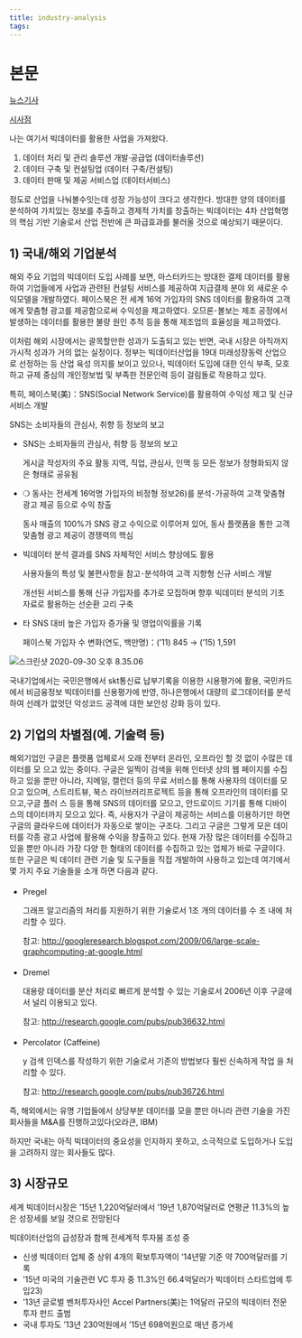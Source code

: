 ```yaml
---
title: industry-analysis
tags:
---
```


# 본문

[뉴스기사](https://zdnet.co.kr/view/?no=20200311184835)

[시사점](file:///Users/lostcatbox/Downloads/%EB%B9%85%EB%8D%B0%EC%9D%B4%ED%84%B0%EC%82%B0%EC%97%85%EC%9D%98%20%EB%B6%80%EC%83%81%20%EB%B0%8F%20%EC%8B%9C%EC%82%AC%EC%A0%90.pdf)

나는 여기서 빅데이터를 활용한 사업을 가져왔다.

1.  데이터 처리 및 관리 솔루션 개발‧공급업 (데이터솔루션)
2. 데이터 구축 및 컨설팅업 (데이터 구축/컨설팅)
3. 데이터 판매 및 제공 서비스업 (데이터서비스)

정도로 산업을 나눠볼수잇는데 성장 가능성이 크다고 생각한다. 방대한 양의 데이터를 분석하여 가치있는 정보를 추출하고 경제적 가치를 창출하는 빅데이터는 4차 산업혁명의 핵심 기반 기술로서 산업 전반에 큰 파급효과를 불러올 것으로 예상되기 때문이다. 





## 1) 국내/해외 기업분석

해외 주요 기업의 빅데이터 도입 사례를 보면, 마스터카드는 방대한 결제 데이터를 활용하여 기업들에게 사업과 관련된 컨설팅 서비스를 제공하여 지급결제 분야 외 새로운 수익모델을 개발하였다. 페이스북은 전 세계 16억 가입자의 SNS 데이터를 활용하여 고객에게 맞춤형 광고를 제공함으로써 수익성을 제고하였다. 오므론･볼보는 제조 공정에서 발생하는 데이터를 활용한 불량 원인 추적 등을 통해 제조업의 효율성을 제고하였다. 

이처럼 해외 시장에서는 괄목할만한 성과가 도출되고 있는 반면, 국내 시장은 아직까지 가시적 성과가 거의 없는 실정이다. 정부는 빅데이터산업을 19대 미래성장동력 산업으로 선정하는 등 산업 육성 의지를 보이고 있으나, 빅데이터 도입에 대한 인식 부족, 모호하고 규제 중심의 개인정보법 및 부족한 전문인력 등이 걸림돌로 작용하고 있다. 

특히, 페이스북(美)：SNS(Social Network Service)를 활용하여 수익성 제고 및 신규 서비스 개발

SNS는 소비자들의 관심사, 취향 등 정보의 보고 

- SNS는 소비자들의 관심사, 취향 등 정보의 보고 

  게시글 작성자의 주요 활동 지역, 직업, 관심사, 인맥 등 모든 정보가 정형화되지 않은 형태로 공유됨 

- ❍ 동사는 전세계 16억명 가입자의 비정형 정보26)를 분석･가공하여 고객 맞춤형 광고 제공 등으로 수익 창출 

  동사 매출의 100%가 SNS 광고 수익으로 이루어져 있어, 동사 플랫폼을 통한 고객 맞춤형 광고 제공이 경쟁력의 핵심

- 빅데이터 분석 결과를 SNS 자체적인 서비스 향상에도 활용

  사용자들의 특성 및 불편사항을 참고･분석하여 고객 지향형 신규 서비스 개발

  개선된 서비스를 통해 신규 가입자를 추가로 모집하며 향후 빅데이터 분석의 기초 자료로 활용하는 선순환 고리 구축

- 타 SNS 대비 높은 가입자 증가율 및 영업이익률을 기록 

  페이스북 가입자 수 변화(연도, 백만명)：(’11) 845 → (’15) 1,591

![스크린샷 2020-09-30 오후 8.35.06](https://tva1.sinaimg.cn/large/007S8ZIlgy1gj8wq3zt52j313k0u0qg8.jpg)



국내기업에서는 국민은행에서 skt통신료 납부기록을 이용한 시용평가에 활용, 국민카드에서 비금융정보 빅데이터를 신용평가에 반영, 하나은행에서 대량의 로그데이터를 분석하여 선례가 없엇던 악성코드 공격에 대한 보안성 강화 등이 있다.







## 2) 기업의 차별점(예. 기술력 등)

해외기업인 구글은 플랫폼 업체로서 오래 전부터 온라인, 오프라인 할 것 없이 수많은 데이터를 모 으고 있는 중이다. 구글은 일찍이 검색을 위해 인터넷 상의 웹 페이지를 수집하고 있을 뿐만 아니라, 지메일, 캘런더 등의 무료 서비스를 통해 사용자의 데이터를 모으고 있으며, 스트리트뷰, 북스 라이브러리프로젝트 등을 통해 오프라인의 데이터를 모으고,구글 플러 스 등을 통해 SNS의 데이터를 모으고, 안드로이드 기기를 통해 디바이스의 데이터까지 모으고 있다. 즉, 사용자가 구글이 제공하는 서비스를 이용하기만 하면 구글의 클라우드에 데이터가 자동으로 쌓이는 구조다. 그리고 구글은 그렇게 모은 데이터를 각종 광고 사업에 활용해 수익을 창출하고 있다. 현재 가장 많은 데이터를 수집하고 있을 뿐만 아니라 가장 다양 한 형태의 데이터를 수집하고 있는 업체가 바로 구글이다. 또한 구글은 빅 데이터 관련 기술 및 도구들을 직접 개발하여 사용하고 있는데 여기에서 몇 가지 주요 기술들을 소개 하면 다음과 같다.  

- Pregel

  그래프 알고리즘의 처리를 지원하기 위한 기술로서 1조 개의 데이터를 수 초 내에 처리할 수 있다.

  참고: http://googleresearch.blogspot.com/2009/06/large-scale-graphcomputing-at-google.html  

- Dremel

  대용량 데이터를 분산 처리로 빠르게 분석할 수 있는 기술로서 2006년 이후 구글에서 널리 이용되고 있다.

  참고: http://research.google.com/pubs/pub36632.html  

- Percolator (Caffeine)

  y 검색 인덱스를 작성하기 위한 기술로서 기존의 방법보다 훨씬 신속하게 작업 을 처리할 수 있다.

  참고: http://research.google.com/pubs/pub36726.html 

즉, 해외에서는 유명 기업들에서 상당부분 데이터를 모을 뿐만 아니라 관련 기술을 가진 회사들을 M&A를 진행하고있다(오라큰, IBM)

하지만 국내는 아직 빅데이터의 중요성을 인지하지 못하고, 소극적으로 도입하거나 도입을 고려하지 않는 회사들도 많다.



## 3) 시장규모

세계 빅데이터시장은 ’15년 1,220억달러에서 ’19년 1,870억달러로 연평균 11.3%의 높은 성장세를 보일 것으로 전망된다

빅데이터산업의 급성장과 함께 전세계적 투자붐 조성 중 

- 신생 빅데이터 업체 중 상위 4개의 확보투자액이 ’14년말 기준 약 700억달러를 기록 
- ’15년 미국의 기술관련 VC 투자 중 11.3%인 66.4억달러가 빅데이터 스타트업에 투입23)
- ’13년 글로벌 벤처투자사인 Accel Partners(美)는 1억달러 규모의 빅데이터 전문 투자 펀드 출범
- 국내 투자도 ’13년 230억원에서 ’15년 698억원으로 매년 증가세





































